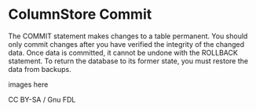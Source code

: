 
# ColumnStore Commit

The COMMIT statement makes changes to a table permanent. You should only commit changes after you have verified the integrity of the changed data. Once data is committed, it cannot be undone with the ROLLBACK statement. To return the database to its former state, you must restore the data from backups.


images here



CC BY-SA / Gnu FDL

